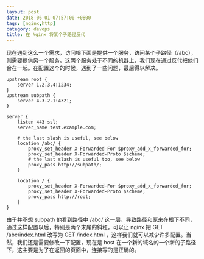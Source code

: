 ```yaml
---
layout: post
date: 2018-06-01 07:57:00 +0800
tags: [nginx,http]
category: devops
title: 在 Nginx 将某个子路径反代
---
```


现在遇到这么一个需求，访问根下面是提供一个服务，访问某个子路径（/abc），则需要提供另一个服务。这两个服务处于不同的机器上，我们现在通过反代把他们合在一起。在配置这个的时候，遇到了一些问题，最后得以解决。

```
upstream root {
    server 1.2.3.4:1234;
}
upstream subpath {
    server 4.3.2.1:4321;
}

server {
    listen 443 ssl;
    server_name test.example.com;

    # the last slash is useful, see below
    location /abc/ {
        proxy_set_header X-Forwarded-For $proxy_add_x_forwarded_for;
        proxy_set_header X-Forwarded-Proto $scheme;
        # the last slash is useful too, see below
        proxy_pass http://subpath/;
    }

    location / {
        proxy_set_header X-Forwarded-For $proxy_add_x_forwarded_for;
        proxy_set_header X-Forwarded-Proto $scheme;
        proxy_pass http://root;
    }
}
```

由于并不想 subpath 他看到路径中 /abc/ 这一层，导致路径和原来在根下不同，通过这样配置以后，特别是两个末尾的斜杠，可以让 nginx 把 GET /abc/index.html 改写为 GET /index.html ，这样我们就可以减少许多配置。当然，我们还是需要修改一下配置，现在是 host 在一个新的域名的一个新的子路径下，这主要是为了在返回的页面中，连接写的是正确的。
